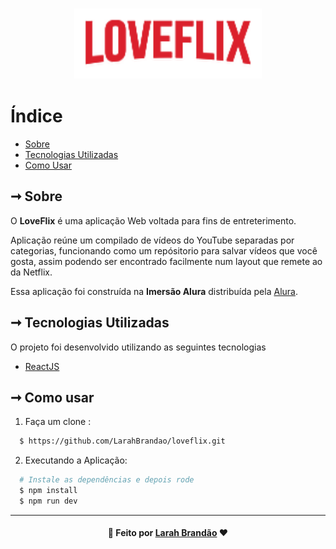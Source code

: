 <h3 align="center">
    <img alt="Logo" title="#logo" width="300px" src="src/assets/images/loveflix@logo.png">
</h3>


# Índice

- [Sobre](#sobre)
- [Tecnologias Utilizadas](#tecnologias-utilizadas)
- [Como Usar](#como-usar)

<a id="sobre"></a>

## ➞ Sobre

O <strong>LoveFlix</strong> é uma aplicação Web voltada para fins de entreterimento.

Aplicação reúne um compilado de vídeos do YouTube separadas por categorias, funcionando como um repósitorio para salvar vídeos que você gosta, assim podendo ser encontrado facilmente num layout que remete ao da Netflix.

Essa aplicação foi construída na <strong>Imersão Alura</strong> distribuída pela [Alura](https://www.alura.com.br/).

<a id="tecnologias-utilizadas"></a>

## ➞ Tecnologias Utilizadas

O projeto foi desenvolvido utilizando as seguintes tecnologias

- [ReactJS](https://reactjs.org/)

<a id="como-usar"></a>

## ➞ Como usar

1. Faça um clone :

```sh
  $ https://github.com/LarahBrandao/loveflix.git
```

2. Executando a Aplicação:

```sh
  # Instale as dependências e depois rode
  $ npm install
  $ npm run dev

```

---

<h4 align="center">
   🌹 Feito por <a href="https://www.linkedin.com/in/larahbrandao/" target="_blank">Larah Brandão</a> ❤️
</h4>
